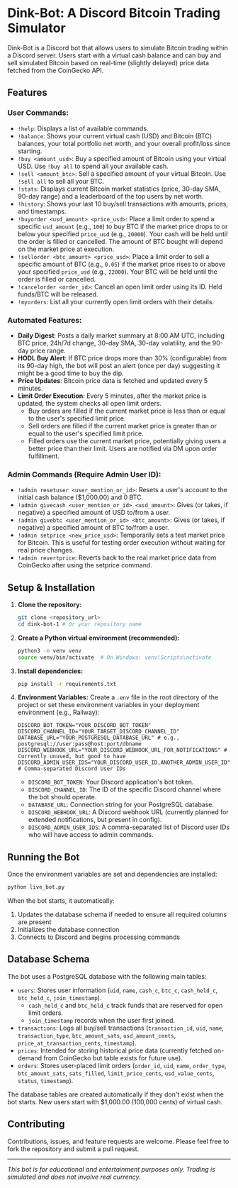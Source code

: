 # Dink-Bot: A Discord Bitcoin Trading Simulator

Dink-Bot is a Discord bot that allows users to simulate Bitcoin trading within a Discord server. Users start with a virtual cash balance and can buy and sell simulated Bitcoin based on real-time (slightly delayed) price data fetched from the CoinGecko API.

## Features

### User Commands:

*   `!help`: Displays a list of available commands.
*   `!balance`: Shows your current virtual cash (USD) and Bitcoin (BTC) balances, your total portfolio net worth, and your overall profit/loss since starting.
*   `!buy <amount_usd>`: Buy a specified amount of Bitcoin using your virtual USD. Use `!buy all` to spend all your available cash.
*   `!sell <amount_btc>`: Sell a specified amount of your virtual Bitcoin. Use `!sell all` to sell all your BTC.
*   `!stats`: Displays current Bitcoin market statistics (price, 30-day SMA, 90-day range) and a leaderboard of the top users by net worth.
*   `!history`: Shows your last 10 buy/sell transactions with amounts, prices, and timestamps.
*   `!buyorder <usd_amount> <price_usd>`: Place a limit order to spend a specific `usd_amount` (e.g., `100`) to buy BTC if the market price drops to or below your specified `price_usd` (e.g., `20000`). Your cash will be held until the order is filled or cancelled. The amount of BTC bought will depend on the market price at execution.
*   `!sellorder <btc_amount> <price_usd>`: Place a limit order to sell a specific amount of BTC (e.g., `0.05`) if the market price rises to or above your specified `price_usd` (e.g., `22000`). Your BTC will be held until the order is filled or cancelled.
*   `!cancelorder <order_id>`: Cancel an open limit order using its ID. Held funds/BTC will be released.
*   `!myorders`: List all your currently open limit orders with their details.

### Automated Features:

*   **Daily Digest**: Posts a daily market summary at 8:00 AM UTC, including BTC price, 24h/7d change, 30-day SMA, 30-day volatility, and the 90-day price range.
*   **HODL Buy Alert**: If BTC price drops more than 30% (configurable) from its 90-day high, the bot will post an alert (once per day) suggesting it might be a good time to buy the dip.
*   **Price Updates**: Bitcoin price data is fetched and updated every 5 minutes.
*   **Limit Order Execution**: Every 5 minutes, after the market price is updated, the system checks all open limit orders. 
    *   Buy orders are filled if the current market price is less than or equal to the user's specified limit price.
    *   Sell orders are filled if the current market price is greater than or equal to the user's specified limit price.
    *   Filled orders use the current market price, potentially giving users a better price than their limit. Users are notified via DM upon order fulfillment.

### Admin Commands (Require Admin User ID):

*   `!admin resetuser <user_mention_or_id>`: Resets a user's account to the initial cash balance ($1,000.00) and 0 BTC.
*   `!admin givecash <user_mention_or_id> <usd_amount>`: Gives (or takes, if negative) a specified amount of USD to/from a user.
*   `!admin givebtc <user_mention_or_id> <btc_amount>`: Gives (or takes, if negative) a specified amount of BTC to/from a user.
*   `!admin setprice <new_price_usd>`: Temporarily sets a test market price for Bitcoin. This is useful for testing order execution without waiting for real price changes.
*   `!admin revertprice`: Reverts back to the real market price data from CoinGecko after using the setprice command.

## Setup & Installation

1.  **Clone the repository:**
    ```bash
    git clone <repository_url>
    cd dink-bot-1 # Or your repository name
    ```

2.  **Create a Python virtual environment (recommended):**
    ```bash
    python3 -m venv venv
    source venv/bin/activate  # On Windows: venv\Scripts\activate
    ```

3.  **Install dependencies:**
    ```bash
    pip install -r requirements.txt
    ```

4.  **Environment Variables:**
    Create a `.env` file in the root directory of the project or set these environment variables in your deployment environment (e.g., Railway):

    ```env
    DISCORD_BOT_TOKEN="YOUR_DISCORD_BOT_TOKEN"
    DISCORD_CHANNEL_ID="YOUR_TARGET_DISCORD_CHANNEL_ID"
    DATABASE_URL="YOUR_POSTGRESQL_DATABASE_URL" # e.g., postgresql://user:pass@host:port/dbname
    DISCORD_WEBHOOK_URL="YOUR_DISCORD_WEBHOOK_URL_FOR_NOTIFICATIONS" # Currently unused, but good to have
    DISCORD_ADMIN_USER_IDS="YOUR_DISCORD_USER_ID,ANOTHER_ADMIN_USER_ID" # Comma-separated Discord User IDs
    ```

    *   `DISCORD_BOT_TOKEN`: Your Discord application's bot token.
    *   `DISCORD_CHANNEL_ID`: The ID of the specific Discord channel where the bot should operate.
    *   `DATABASE_URL`: Connection string for your PostgreSQL database.
    *   `DISCORD_WEBHOOK_URL`: A Discord webhook URL (currently planned for extended notifications, but present in config).
    *   `DISCORD_ADMIN_USER_IDS`: A comma-separated list of Discord user IDs who will have access to admin commands.

## Running the Bot

Once the environment variables are set and dependencies are installed:

```bash
python live_bot.py
```

When the bot starts, it automatically:
1. Updates the database schema if needed to ensure all required columns are present
2. Initializes the database connection
3. Connects to Discord and begins processing commands

## Database Schema

The bot uses a PostgreSQL database with the following main tables:

*   `users`: Stores user information (`uid`, `name`, `cash_c`, `btc_c`, `cash_held_c`, `btc_held_c`, `join_timestamp`).
    * `cash_held_c` and `btc_held_c` track funds that are reserved for open limit orders.
    * `join_timestamp` records when the user first joined.
*   `transactions`: Logs all buy/sell transactions (`transaction_id`, `uid`, `name`, `transaction_type`, `btc_amount_sats`, `usd_amount_cents`, `price_at_transaction_cents`, `timestamp`).
*   `prices`: Intended for storing historical price data (currently fetched on-demand from CoinGecko but table exists for future use).
*   `orders`: Stores user-placed limit orders (`order_id`, `uid`, `name`, `order_type`, `btc_amount_sats`, `sats_filled`, `limit_price_cents`, `usd_value_cents`, `status`, `timestamp`).

The database tables are created automatically if they don't exist when the bot starts. New users start with $1,000.00 (100,000 cents) of virtual cash.

## Contributing

Contributions, issues, and feature requests are welcome. Please feel free to fork the repository and submit a pull request.

---
*This bot is for educational and entertainment purposes only. Trading is simulated and does not involve real currency.* 